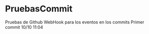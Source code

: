 # PruebasCommit
Pruebas de Github WebHook para los eventos en los commits
Primer commit 10/10 11:04
